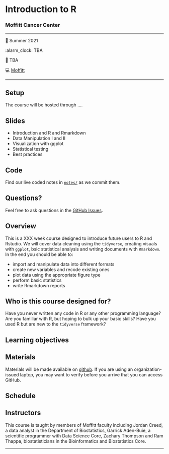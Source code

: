 
<!-- README.md is generated from README.Rmd. Please edit that file -->

# Introduction to R

### Moffitt Cancer Center

-----

:calendar: Summer 2021

:alarm\_clock: TBA

:office: TBA

:computer: [Moffitt](https://moffitt.org/)

-----

## Setup

The course will be hosted through ….

<!-- 
* When you're done, put a green post-it on your computer. 
* If you need help, put up a pink post-it.
-->

## Slides

<!--
* Rewrite as links to slides on github once they are made
* [Name of talk](path/to/slides.pdf)
-->

  - Introduction and R and Rmarkdown
  - Data Manipulation I and II
  - Visualization with ggplot
  - Statistical testing
  - Best practices

## Code

Find our live coded notes in [`notes/`](notes/) as we commit them.

## Questions?

Feel free to ask questions in the [GitHub Issues](https://github.com).

## Overview

This is a XXX week course designed to introduce future users to R and
Rstudio. We will cover data cleaning using the `tidyverse`, creating
visuals with `ggplot`, bsic statistical analysis and writing documents
with `Rmarkdown`. In the end you should be able to:

<!--
Each instructor should provide a one sentence summary of what participants
will be able to do after thier lecture 
-->

  - import and manipulate data into different formats
  - create new variables and recode existing ones
  - plot data using the appropriate figure type
  - perform basic statistics
  - write Rmarkdown reports

## Who is this course designed for?

Have you never written any code in R or any other programming language?
Are you familiar with R, but hoping to bulk up your basic skills? Have
you used R but are new to the `tidyverse` framework?

## Learning objectives

## Materials

Materials will be made available on
[github](https://github.com/rstudio-conf-2020/build-tidy-tools). If you
are using an organization-issued laptop, you may want to verify before
you arrive that you can access GitHub.

## Schedule

## Instructors

<!--
Add links to personal websites and double check personal info
* add small blurbs/pictures for each instructor? 
-->

This course is taught by members of Moffitt faculty including Jordan
Creed, a data analyst in the Department of Biostatistics, Garrick
Aden-Buie, a scientific programmer with Data Science Core, Zachary
Thompson and Ram Thappa, biostatisticians in the Bioinformatics and
Biostatistics Core.

-----
